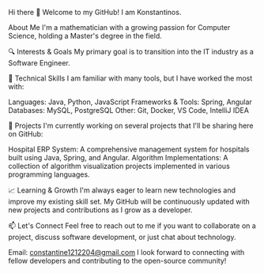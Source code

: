 Hi there 👋 Welcome to my GitHub!
I am Konstantinos.

About Me
I'm a mathematician with a growing passion for Computer Science, holding a Master's degree in the field.

🔍 Interests & Goals
My primary goal is to transition into the IT industry as a Software Engineer.

🔧 Technical Skills
I am familiar with many tools, but I have worked the most with:

Languages: Java, Python, JavaScript
Frameworks & Tools: Spring, Angular
Databases: MySQL, PostgreSQL
Other: Git, Docker, VS Code, IntelliJ IDEA

🚀 Projects
I'm currently working on several projects that I'll be sharing here on GitHub:

Hospital ERP System: A comprehensive management system for hospitals built using Java, Spring, and Angular.
Algorithm Implementations: A collection of algorithm visualization projects implemented in various programming languages.

📈 Learning & Growth
I'm always eager to learn new technologies and improve my existing skill set. My GitHub will be continuously updated with new projects and contributions as I grow as a developer.

📫 Let's Connect
Feel free to reach out to me if you want to collaborate on a project, discuss software development, or just chat about technology.

Email: constantine1212204@gmail.com
I look forward to connecting with fellow developers and contributing to the open-source community!
<!--**Consatntine1212/Consatntine1212** is a ✨ _special_ ✨ repository because its `README.md` (this file) appears on your GitHub profile.

Here are some ideas to get you started:

- 🔭 I’m currently working on ...
- 🌱 I’m currently learning ...
- 👯 I’m looking to collaborate on ...
- 🤔 I’m looking for help with ...
- 💬 Ask me about ...
- 📫 How to reach me: ...
- 😄 Pronouns: ...
- ⚡ Fun fact: ...
-->
